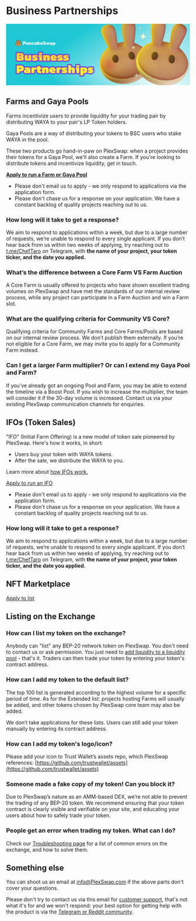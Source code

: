 # Business Partnerships

![](../.gitbook/assets/business-partnerships-header.png)

## Farms and Gaya Pools

Farms incentivize users to provide liquidity for your trading pair by distributing WAYA to your pair's LP Token holders.

Gaya Pools are a way of distributing your tokens to BSC users who stake WAYA in the pool.

These two products go hand-in-paw on PlexSwap: when a project provides their tokens for a Gaya Pool, we'll also create a Farm. If you're looking to distribute tokens and incentivize liquidity, get in touch.

**​**[**Apply to run a Farm or Gaya Pool**](https://docs.google.com/forms/d/e/1FAIpQLSfQNsAfh98SAfcqJKR3is2hdvMRdnvfd2F3Hql96vXHgIi3Bw/viewform)**​**

* Please don't email us to apply - we only respond to applications via the application form.&#x20;
* Please don't chase us for a response on your application. We have a constant backlog of quality projects reaching out to us.

### How long will it take to get a response?

We aim to respond to applications within a week, but due to a large number of requests, we’re unable to respond to every single applicant. If you don’t hear back from us within two weeks of applying, try reaching out to[ t.me/ChefTaro](https://t.me/ChefTaro) on Telegram, with **the name of your project, your token ticker, and the date you applied.**

### What’s the difference between a Core Farm VS Farm Auction

A Core Farm is usually offered to projects who have shown excellent trading volumes on PlexSwap and have met the standards of our internal review process, while any project can participate in a Farm Auction and win a Farm slot.

### What are the qualifying criteria for Community VS Core?

Qualifying criteria for Community Farms and Core Farms/Pools are based on our internal review process. We don’t publish them externally. If you’re not eligible for a Core Farm, we may invite you to apply for a Community Farm instead.

### Can I get a larger Farm multiplier? Or can I extend my Gaya Pool and Farm?

If you’ve already got an ongoing Pool and Farm, you may be able to extend the timeline via a Boost Pool. If you wish to increase the multiplier, the team will consider it if the 30-day volume is increased. Contact us via your existing PlexSwap communication channels for enquiries.

## IFOs (Token Sales)

"IFO" (Initial Farm Offering) is a new model of token sale pioneered by PlexSwap. Here's how it works, in short:&#x20;

* Users buy your token with WAYA tokens.
* After the sale, we distribute the WAYA to you.

Learn more about [how IFOs work.](https://medium.com/PlexSwap/initial-farm-offering-ifo-3-0-ifo-staking-pool-622d8bd356f1)

[Apply to run an IFO](https://docs.google.com/forms/d/e/1FAIpQLSf0Vmy3k0KyXtXwqxr8QLjD8Xd6KBAmkYxcBRRVTUYJVX17fA/viewform)

* Please don't email us to apply - we only respond to applications via the application form.&#x20;
* Please don't chase us for a response on your application. We have a constant backlog of quality projects reaching out to us.

### How long will it take to get a response?

We aim to respond to applications within a week, but due to a large number of requests, we’re unable to respond to every single applicant. If you don’t hear back from us within two weeks of applying, try reaching out to[ t.me/ChefTaro](https://t.me/ChefTaro) on Telegram, with **the name of your project, your token ticker, and the date you applied.**

## NFT Marketplace <a href="#exchange" id="exchange"></a>

[Apply to list](nft-market-applications.md#apply-for-nft-market-listing)

## Listing on the Exchange <a href="#exchange" id="exchange"></a>

### How can I list my token on the exchange?

Anybody can "list" any BEP-20 network token on PlexSwap. You don't need to contact us or ask permission. You just need to [add liquidity to a liquidity pool](../products/PlexSwap-exchange/PlexSwap-pools.md) - that's it. Traders can then trade your token by entering your token's contract address.

### How can I add my token to the default list?

The top 100 list is generated according to the highest volume for a specific period of time. As for the Extended list: projects hosting Farms will usually be added, and other tokens chosen by PlexSwap core team may also be added.

We don’t take applications for these lists. Users can still add your token manually by entering its contract address.

### How can I add my token's logo/icon?

Please add your icon to Trust Wallet’s assets repo, which PlexSwap references: [https://github.com/trustwallet/assets](https://github.com/trustwallet/assets)

### Someone made a fake copy of my token! Can you block it?

Due to PlexSwap’s nature as an AMM-based DEX, we’re not able to prevent the trading of any BEP-20 token. We recommend ensuring that your token contract is clearly visible and verifiable on your site, and educating your users about how to safely trade your token.

### People get an error when trading my token. What can I do?

Check our [Troubleshooting page](../help/troubleshooting.md) for a list of common errors on the exchange, and how to solve them.

## Something else

You can shoot us an email at info@PlexSwap.com if the above parts don't cover your questions.

Please don't try to contact us via this email for [customer support](customer-support.md), that's not what it's for and we won't respond: your best option for getting help with the product is via the [Telegram or Reddit community](telegram.md).
